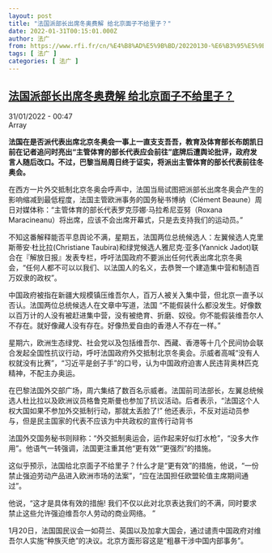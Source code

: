 ```yaml
---
layout: post
title: "法国派部长出席冬奥费解 给北京面子不给里子？"
date: 2022-01-31T00:15:01.000Z
author: 法广
from: https://www.rfi.fr/cn/%E4%B8%AD%E5%9B%BD/20220130-%E6%B3%95%E5%9B%BD%E6%B4%BE%E9%83%A8%E9%95%BF%E5%87%BA%E5%B8%AD%E5%86%AC%E5%A5%A5%E8%B4%B9%E8%A7%A3-%E7%BB%99%E5%8C%97%E4%BA%AC%E9%9D%A2%E5%AD%90%E4%B8%8D%E7%BB%99%E9%87%8C%E5%AD%90
tags: [ 法广 ]
categories: [ 法广 ]
---
```

<!--1643588101000-->
[法国派部长出席冬奥费解 给北京面子不给里子？](https://www.rfi.fr/cn/%E4%B8%AD%E5%9B%BD/20220130-%E6%B3%95%E5%9B%BD%E6%B4%BE%E9%83%A8%E9%95%BF%E5%87%BA%E5%B8%AD%E5%86%AC%E5%A5%A5%E8%B4%B9%E8%A7%A3-%E7%BB%99%E5%8C%97%E4%BA%AC%E9%9D%A2%E5%AD%90%E4%B8%8D%E7%BB%99%E9%87%8C%E5%AD%90)
------

<div>
<div>31/01/2022 - 00:47</div>Array<p><strong>                    法国在是否派代表出席北京冬奥会一事上一直支支吾吾，教育及体育部长布朗凯日前在记者追问时亮出“主管体育的部长代表应会前往”底牌后遭舆论批评，政府发言人随后改口。不过，巴黎当局周日终于证实，将派出主管体育的部长代表前往冬奥会。                </strong></p><div >                    <p>在西方一片外交抵制北京冬奥会呼声中，法国当局试图把派部长出席冬奥会产生的影响缩减到最低程度，法国主管欧洲事务的国务秘书博纳（Clément Beaune）周日对媒体称：“主管体育的部长代表罗克莎娜·马拉希尼亚努（Roxana Maracineanu）将出席，应该不会出席开幕式，只是去支持我们的运动员。”</p><p>不知这番解释能否平息舆论不满，星期五，法国两位总统候选人：左翼候选人克里斯蒂安·杜比拉(Christiane Taubira)和绿党候选人雅尼克·亚多(Yannick Jadot)联合在『解放日报』发表专栏，呼吁法国政府不要派出任何代表出席北京冬奥会，“任何人都不可以以我们、以法国人的名义，去恭贺一个建造集中营和制造百万奴隶的政权”。</p><p>中国政府被指在新疆大规模镇压维吾尔人，百万人被关入集中营，但北京一直予以否认。法国两位总统候选人在文章中写道，法国 “不能假装什么都没发生。好像数以百万计的人没有被赶进集中营，没有被绝育、折磨、奴役。你不能假装维吾尔人不存在。就好像藏人没有存在。好像热爱自由的香港人不存在一样。”</p><p>星期六，欧洲生态绿党、社会党以及包括维吾尔、西藏、香港等十几个民间协会联合发起全国性抗议行动，呼吁法国政府外交抵制北京冬奥会。示威者高喊“没有人权就没有比赛”，“习近平是刽子手”的口号，认为中国政府迫害人民违背奥林匹克精神，不配主办奥运。</p><p>在巴黎法国外交部广场，周六集结了数百名示威者。法国前司法部长，左翼总统候选人杜比拉以及欧洲议员格鲁克斯曼也参加了抗议活动。后者表示，“法国这个人权大国如果不参加外交抵制行动，那就太丢脸了!” 他还表示，不反对运动员参与，但是民主国家的代表不应该为中共政权的宣传行动背书</p><p>法国外交国务秘书则辩称：“外交抵制奥运会，运作起来好似打水枪”，“没多大作用”。他语气一转强调，法国更注重其他“更有效”“更强烈”的措施。</p><p>这似乎预示，法国给北京面子不给里子？什么才是“更有效”的措施，他说，“一份禁止强迫劳动产品进入欧洲市场的法案”，“应在法国担任欧盟轮值主席期间通过”。</p><p>他说，“这才是具体有效的措施! 我们不仅以此对北京表达我们的不满，同时要求禁止这些允许强迫维吾尔人劳动的商业网络。 ”</p><p>1月20日，法国国民议会一如荷兰、英国以及加拿大国会，通过谴责中国政府对维吾尔人实施“种族灭绝”的决议。北京方面形容这是“粗暴干涉中国内部事务”。</p>                                            <div data-selfpromo-newsletter>    </div>    <div data-selfpromo-app>    </div>                </div>
</div>
